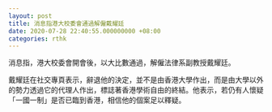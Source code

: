 ```yaml
---
layout: post
title: 消息指港大校委會通過解僱戴耀廷
date: 2020-07-28 22:40:55.000000000 +08:00
categories: rthk
---
```


消息指，港大校委會開會後，以大比數通過，解僱法律系副教授戴耀廷。

戴耀廷在社交專頁表示，辭退他的決定，並不是由香港大學作出，而是由大學以外的勢力透過它的代理人作出，標誌著香港學術自由的終結。他表示，若仍有人懷疑「一國一制」是否已臨到香港，相信他的個案足以釋疑。
